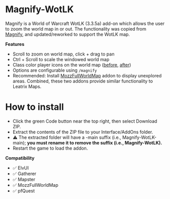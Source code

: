 # Magnify-WotLK

Magnify is a World of Warcraft WotLK (3.3.5a) add-on which allows the user to zoom the world map in or out. The functionality was copied from [Magnify](https://github.com/luskanek/Magnify), and updated/reworked to support the WotLK map.

**Features**

- Scroll to zoom on world map, click + drag to pan
- Ctrl + Scroll to scale the windowed world map
- Class color player icons on the world map ([before](https://github.com/user-attachments/assets/ee8e0f9b-d80d-4e8b-9e8c-0d518b4a7052), [after](https://github.com/user-attachments/assets/cb266429-6c9f-4f1a-a1b8-a7cb593ba252))
- Options are configurable using `/magnify`
- Recommended: Install [MozzFullWorldMap](https://www.curseforge.com/wow/addons/mozz-full-world-map-fans-update/files/430783) addon to display unexplored areas. Combined, these two addons provide similar functionality to Leatrix Maps.

# How to install
 * Click the green Code button near the top right, then select Download ZIP.
 * Extract the contents of the ZIP file to your Interface/AddOns folder.
 * :warning: The extracted folder will have a -main suffix (i.e., Magnify-WotLK-main); **you must rename it to remove the suffix (i.e., Magnify-WotLK).**
 * Restart the game to load the addon.

**Compatibility**

- :white_check_mark: ElvUI
- :white_check_mark: Gatherer
- :white_check_mark: Mapster
- :white_check_mark: MozzFullWorldMap
- :white_check_mark: pfQuest
